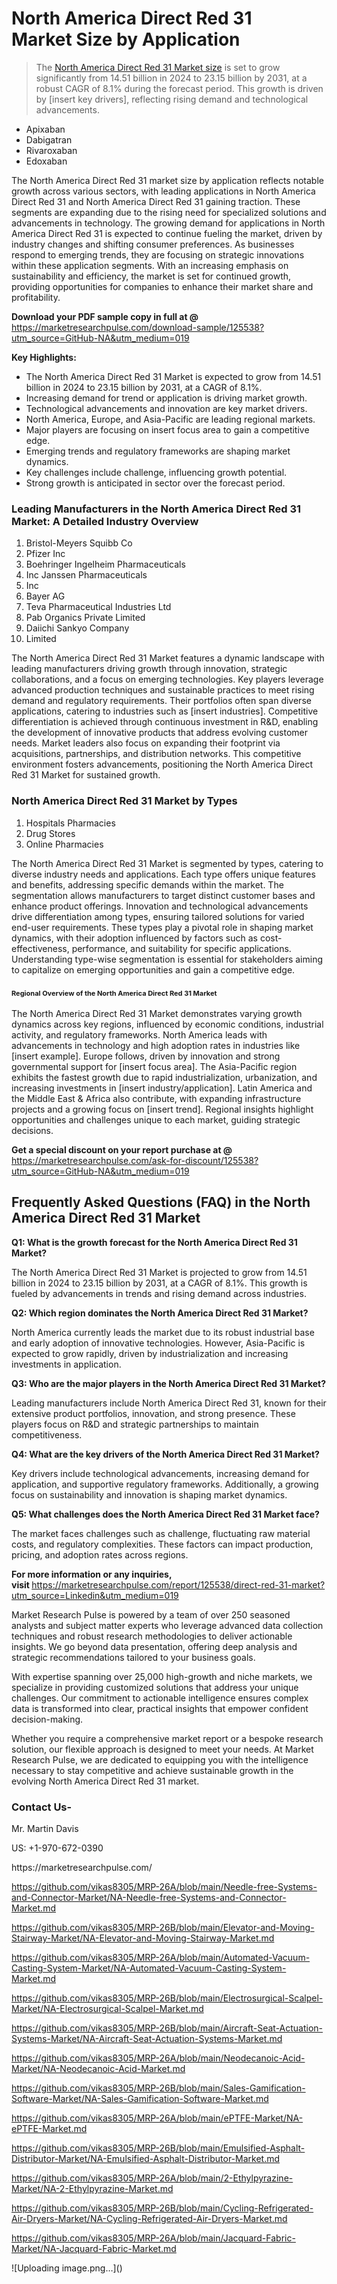 
<h1>North America Direct Red 31 Market&nbsp;Size by Application</h1><blockquote><p>The <a href="https://marketresearchpulse.com/download-sample/125538?utm_source=GitHub-NA&amp;utm_medium=019">North America Direct Red 31 Market size</a> is set to grow significantly from 14.51 billion in 2024 to 23.15 billion by 2031, at a robust CAGR of 8.1% during the forecast period. This growth is driven by [insert key drivers], reflecting rising demand and technological advancements.</p></blockquote><ul><li>Apixaban<li> Dabigatran<li> Rivaroxaban<li> Edoxaban</li></ul><p>The North America Direct Red 31 market size by application reflects notable growth across various sectors, with leading applications in North America Direct Red 31 and North America Direct Red 31 gaining traction. These segments are expanding due to the rising need for specialized solutions and advancements in technology. The growing demand for applications in North America Direct Red 31 is expected to continue fueling the market, driven by industry changes and shifting consumer preferences. As businesses respond to emerging trends, they are focusing on strategic innovations within these application segments. With an increasing emphasis on sustainability and efficiency, the market is set for continued growth, providing opportunities for companies to enhance their market share and profitability.</p><p><strong>Download your PDF sample copy in full at @ </strong><a href="https://marketresearchpulse.com/download-sample/125538?utm_source=GitHub-NA&amp;utm_medium=019">https://marketresearchpulse.com/download-sample/125538?utm_source=GitHub-NA&amp;utm_medium=019</a></p><p><strong>Key Highlights: </strong></p><ul><li>The North America Direct Red 31 Market is expected to grow from 14.51 billion in 2024 to 23.15 billion by 2031, at a CAGR of 8.1%.</li><li>Increasing demand for trend or application is driving market growth.</li><li>Technological advancements and innovation are key market drivers.</li><li>North America, Europe, and Asia-Pacific are leading regional markets.</li><li>Major players are focusing on insert focus area to gain a competitive edge.</li><li>Emerging trends and regulatory frameworks are shaping market dynamics.</li><li>Key challenges include challenge, influencing growth potential.</li><li>Strong growth is anticipated in sector over the forecast period.</li></ul><h3>Leading Manufacturers in the North America Direct Red 31 Market: A Detailed Industry Overview</h3><ol><li>Bristol-Meyers Squibb Co</li><li>Pfizer Inc</li><li>Boehringer Ingelheim Pharmaceuticals</li><li>Inc Janssen Pharmaceuticals</li><li>Inc</li><li>Bayer AG</li><li>Teva Pharmaceutical Industries Ltd</li><li>Pab Organics Private Limited</li><li>Daiichi Sankyo Company</li><li>Limited</li></ol><div class="flex max-w-full flex-col flex-grow"><div class="min-h-8 text-message flex w-full flex-col items-end gap-2 whitespace-normal break-words [.text-message+&amp;]:mt-5" dir="auto" data-message-author-role="assistant" data-message-id="fd8432e4-4910-450d-b182-61b7bfb0a01f" data-message-model-slug="gpt-4o"><div class="flex w-full flex-col gap-1 empty:hidden first:pt-[3px]"><div class="markdown prose w-full break-words dark:prose-invert light"><p>The North America Direct Red 31 Market features a dynamic landscape with leading manufacturers driving growth through innovation, strategic collaborations, and a focus on emerging technologies. Key players leverage advanced production techniques and sustainable practices to meet rising demand and regulatory requirements. Their portfolios often span diverse applications, catering to industries such as [insert industries]. Competitive differentiation is achieved through continuous investment in R&amp;D, enabling the development of innovative products that address evolving customer needs. Market leaders also focus on expanding their footprint via acquisitions, partnerships, and distribution networks. This competitive environment fosters advancements, positioning the North America Direct Red 31 Market for sustained growth.</p></div></div></div></div><h3>North America Direct Red 31 Market by Types</h3><ol><li>Hospitals Pharmacies<li> Drug Stores<li> Online Pharmacies</li></ol><div class="flex max-w-full flex-col flex-grow"><div class="min-h-8 text-message flex w-full flex-col items-end gap-2 whitespace-normal break-words [.text-message+&amp;]:mt-5" dir="auto" data-message-author-role="assistant" data-message-id="084470be-0bb7-4664-bddf-5156b4f41249" data-message-model-slug="gpt-4o-mini"><div class="flex w-full flex-col gap-1 empty:hidden first:pt-[3px]"><div class="markdown prose w-full break-words dark:prose-invert light"><p>The North America Direct Red 31 Market is segmented by types, catering to diverse industry needs and applications. Each type offers unique features and benefits, addressing specific demands within the market. The segmentation allows manufacturers to target distinct customer bases and enhance product offerings. Innovation and technological advancements drive differentiation among types, ensuring tailored solutions for varied end-user requirements. These types play a pivotal role in shaping market dynamics, with their adoption influenced by factors such as cost-effectiveness, performance, and suitability for specific applications. Understanding type-wise segmentation is essential for stakeholders aiming to capitalize on emerging opportunities and gain a competitive edge.</p></div></div></div></div><h3><span style="font-size: 11px;">Regional Overview of the North America Direct Red 31 Market</span></h3><div class="flex max-w-full flex-col flex-grow"><div class="min-h-8 text-message flex w-full flex-col items-end gap-2 whitespace-normal break-words [.text-message+&amp;]:mt-5" dir="auto" data-message-author-role="assistant" data-message-id="e9038762-ce64-4e30-91c9-9bd413514231" data-message-model-slug="gpt-4o-mini"><div class="flex w-full flex-col gap-1 empty:hidden first:pt-[3px]"><div class="markdown prose w-full break-words dark:prose-invert light"><p>The North America Direct Red 31 Market demonstrates varying growth dynamics across key regions, influenced by economic conditions, industrial activity, and regulatory frameworks. North America leads with advancements in technology and high adoption rates in industries like [insert example]. Europe follows, driven by innovation and strong governmental support for [insert focus area]. The Asia-Pacific region exhibits the fastest growth due to rapid industrialization, urbanization, and increasing investments in [insert industry/application]. Latin America and the Middle East &amp; Africa also contribute, with expanding infrastructure projects and a growing focus on [insert trend]. Regional insights highlight opportunities and challenges unique to each market, guiding strategic decisions.</p></div></div></div></div><p><strong>Get a special discount on your report purchase at @ </strong><a href="https://marketresearchpulse.com/ask-for-discount/125538?utm_source=GitHub-NA&amp;utm_medium=019">https://marketresearchpulse.com/ask-for-discount/125538?utm_source=GitHub-NA&amp;utm_medium=019</a></p><h2>Frequently Asked Questions (FAQ) in the North America Direct Red 31 Market</h2><p><strong>Q1: What is the growth forecast for the North America Direct Red 31 Market?</strong></p><p>The North America Direct Red 31 Market is projected to grow from 14.51 billion in 2024 to 23.15 billion by 2031, at a CAGR of 8.1%. This growth is fueled by advancements in trends and rising demand across industries.</p><p><strong>Q2: Which region dominates the North America Direct Red 31 Market?</strong></p><p>North America currently leads the market due to its robust industrial base and early adoption of innovative technologies. However, Asia-Pacific is expected to grow rapidly, driven by industrialization and increasing investments in application.</p><p><strong>Q3: Who are the major players in the North America Direct Red 31 Market?</strong></p><p>Leading manufacturers include North America Direct Red 31, known for their extensive product portfolios, innovation, and strong presence. These players focus on R&amp;D and strategic partnerships to maintain competitiveness.</p><p><strong>Q4: What are the key drivers of the North America Direct Red 31 Market?</strong></p><p>Key drivers include technological advancements, increasing demand for application, and supportive regulatory frameworks. Additionally, a growing focus on sustainability and innovation is shaping market dynamics.</p><p><strong>Q5: What challenges does the North America Direct Red 31 Market face?</strong></p><p>The market faces challenges such as challenge, fluctuating raw material costs, and regulatory complexities. These factors can impact production, pricing, and adoption rates across regions.</p><p><strong>For more information or any inquiries, visit&nbsp;</strong><a href="https://marketresearchpulse.com/report/125538/direct-red-31-market?utm_source=Linkedin&utm_medium=019">https://marketresearchpulse.com/report/125538/direct-red-31-market?utm_source=Linkedin&utm_medium=019</a></p><p>Market Research Pulse is powered by a team of over 250 seasoned analysts and subject matter experts who leverage advanced data collection techniques and robust research methodologies to deliver actionable insights. We go beyond data presentation, offering deep analysis and strategic recommendations tailored to your business goals.</p><p>With expertise spanning over 25,000 high-growth and niche markets, we specialize in providing customized solutions that address your unique challenges. Our commitment to actionable intelligence ensures complex data is transformed into clear, practical insights that empower confident decision-making.</p><p>Whether you require a comprehensive market report or a bespoke research solution, our flexible approach is designed to meet your needs. At Market Research Pulse, we are dedicated to equipping you with the intelligence necessary to stay competitive and achieve sustainable growth in the evolving North America Direct Red 31 market.</p><h3><strong>Contact Us-</strong></h3><p>Mr. Martin Davis</p><p>US: +1-970-672-0390</p><p>https://marketresearchpulse.com/</p><p><a href="https://github.com/vikas8305/MRP-26A/blob/main/Needle-free-Systems-and-Connector-Market/NA-Needle-free-Systems-and-Connector-Market.md">https://github.com/vikas8305/MRP-26A/blob/main/Needle-free-Systems-and-Connector-Market/NA-Needle-free-Systems-and-Connector-Market.md</a></p><p><a href="https://github.com/vikas8305/MRP-26B/blob/main/Elevator-and-Moving-Stairway-Market/NA-Elevator-and-Moving-Stairway-Market.md">https://github.com/vikas8305/MRP-26B/blob/main/Elevator-and-Moving-Stairway-Market/NA-Elevator-and-Moving-Stairway-Market.md</a></p><p><a href="https://github.com/vikas8305/MRP-26A/blob/main/Automated-Vacuum-Casting-System-Market/NA-Automated-Vacuum-Casting-System-Market.md">https://github.com/vikas8305/MRP-26A/blob/main/Automated-Vacuum-Casting-System-Market/NA-Automated-Vacuum-Casting-System-Market.md</a></p><p><a href="https://github.com/vikas8305/MRP-26B/blob/main/Electrosurgical-Scalpel-Market/NA-Electrosurgical-Scalpel-Market.md">https://github.com/vikas8305/MRP-26B/blob/main/Electrosurgical-Scalpel-Market/NA-Electrosurgical-Scalpel-Market.md</a></p><p><a href="https://github.com/vikas8305/MRP-26B/blob/main/Aircraft-Seat-Actuation-Systems-Market/NA-Aircraft-Seat-Actuation-Systems-Market.md">https://github.com/vikas8305/MRP-26B/blob/main/Aircraft-Seat-Actuation-Systems-Market/NA-Aircraft-Seat-Actuation-Systems-Market.md</a></p><p><a href="https://github.com/vikas8305/MRP-26A/blob/main/Neodecanoic-Acid-Market/NA-Neodecanoic-Acid-Market.md">https://github.com/vikas8305/MRP-26A/blob/main/Neodecanoic-Acid-Market/NA-Neodecanoic-Acid-Market.md</a></p><p><a href="https://github.com/vikas8305/MRP-26B/blob/main/Sales-Gamification-Software-Market/NA-Sales-Gamification-Software-Market.md">https://github.com/vikas8305/MRP-26B/blob/main/Sales-Gamification-Software-Market/NA-Sales-Gamification-Software-Market.md</a></p><p><a href="https://github.com/vikas8305/MRP-26A/blob/main/ePTFE-Market/NA-ePTFE-Market.md">https://github.com/vikas8305/MRP-26A/blob/main/ePTFE-Market/NA-ePTFE-Market.md</a></p><p><a href="https://github.com/vikas8305/MRP-26B/blob/main/Emulsified-Asphalt-Distributor-Market/NA-Emulsified-Asphalt-Distributor-Market.md">https://github.com/vikas8305/MRP-26B/blob/main/Emulsified-Asphalt-Distributor-Market/NA-Emulsified-Asphalt-Distributor-Market.md</a></p><p><a href="https://github.com/vikas8305/MRP-26A/blob/main/2-Ethylpyrazine-Market/NA-2-Ethylpyrazine-Market.md">https://github.com/vikas8305/MRP-26A/blob/main/2-Ethylpyrazine-Market/NA-2-Ethylpyrazine-Market.md</a></p><p><a href="https://github.com/vikas8305/MRP-26B/blob/main/Cycling-Refrigerated-Air-Dryers-Market/NA-Cycling-Refrigerated-Air-Dryers-Market.md">https://github.com/vikas8305/MRP-26B/blob/main/Cycling-Refrigerated-Air-Dryers-Market/NA-Cycling-Refrigerated-Air-Dryers-Market.md</a></p><p><a href="https://github.com/vikas8305/MRP-26A/blob/main/Jacquard-Fabric-Market/NA-Jacquard-Fabric-Market.md">https://github.com/vikas8305/MRP-26A/blob/main/Jacquard-Fabric-Market/NA-Jacquard-Fabric-Market.md</a></p>
![Uploading image.png…]()
